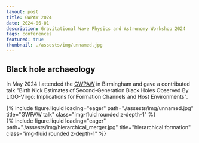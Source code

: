 ```yaml
---
layout: post
title: GWPAW 2024
date: 2024-06-01
description: Gravitational Wave Physics and Astronomy Workshop 2024
tags: conferences
featured: true
thumbnail: ./assests/img/unnamed.jpg
---
```


## Black hole archaeology

In May 2024 I attended the [GWPAW](https://www.gwpaw2024.space/) in Birmingham and gave a contributed talk "Birth Kick Estimates of Second-Generation Black Holes Observed By LIGO-Virgo: Implications for Formation Channels and Host Environments".

<div class="row mt-3">   
        <div class="col-sm mt-3 mt-md-0">
                {% include figure.liquid loading="eager" path="./assests/img/unnamed.jpg" title="GWPAW talk" class="img-fluid rounded z-depth-1" %}
        </div>
</div>

<div class="row">   <div class="col-sm mt-3 mt-md-0">
        {% include figure.liquid loading="eager" path="./assests/img/hierarchical_merger.jpg" title="hierarchical formation" class="img-fluid rounded z-depth-1" %}
    </div>
</div>

